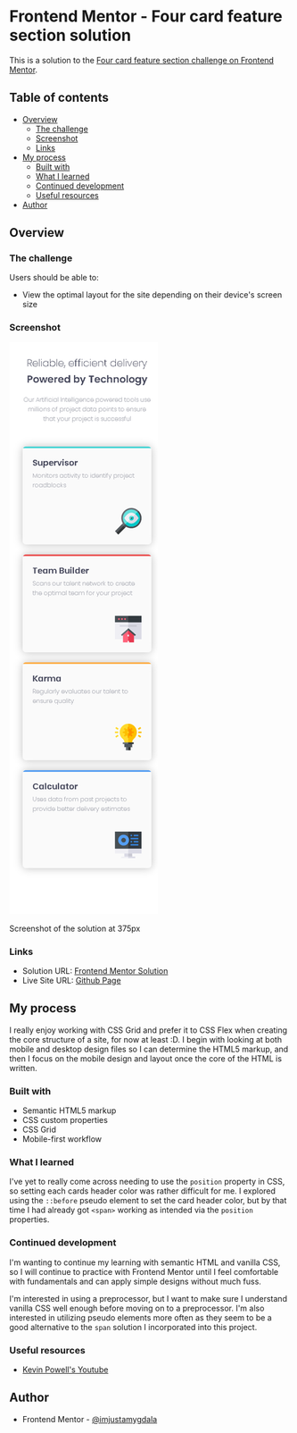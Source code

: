 # Frontend Mentor - Four card feature section solution

This is a solution to the [Four card feature section challenge on Frontend Mentor](https://www.frontendmentor.io/challenges/four-card-feature-section-weK1eFYK).

## Table of contents

- [Overview](#overview)
  - [The challenge](#the-challenge)
  - [Screenshot](#screenshot)
  - [Links](#links)
- [My process](#my-process)
  - [Built with](#built-with)
  - [What I learned](#what-i-learned)
  - [Continued development](#continued-development)
  - [Useful resources](#useful-resources)
- [Author](#author)

## Overview

### The challenge

Users should be able to:

- View the optimal layout for the site depending on their device's screen size

### Screenshot

![](./wwwroot/screenshot.png)
<p>Screenshot of the solution at 375px</p>

### Links

- Solution URL: [Frontend Mentor Solution](https://www.frontendmentor.io/solutions/four-card-feature-section-7LSj56tfC0)
- Live Site URL: [Github Page](https://imjustamygdala.github.io/frontendmentor-four-card-feature/)

## My process
I really enjoy working with CSS Grid and prefer it to CSS Flex when creating the core structure of a site, for now at least :D. I begin with looking at both mobile and desktop design files so I can determine the HTML5 markup, and then I focus on the mobile design and layout once the core of the HTML is written.

### Built with

- Semantic HTML5 markup
- CSS custom properties
- CSS Grid
- Mobile-first workflow

### What I learned

I've yet to really come across needing to use the `position` property in CSS, so setting each cards header color was rather difficult for me. I explored using the `::before` pseudo element to set the card header color, but by that time I had already got `<span>` working as intended via the `position` properties.

### Continued development

I'm wanting to continue my learning with semantic HTML and vanilla CSS, so I will continue to practice with Frontend Mentor until I feel comfortable with fundamentals and can apply simple designs without much fuss.

I'm interested in using a preprocessor, but I want to make sure I understand vanilla CSS well enough before moving on to a preprocessor. I'm also interested in utilizing pseudo elements more often as they seem to be a good alternative to the `span` solution I incorporated into this project.

### Useful resources

- [Kevin Powell's Youtube](https://www.youtube.com/@KevinPowell)

## Author

- Frontend Mentor - [@imjustamygdala](https://www.frontendmentor.io/profile/imjustamygdala)